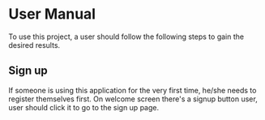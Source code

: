 # User Manual

To use this project, a user should follow the following steps to gain the desired results.

## Sign up

If someone is using this application for the very first time, he/she needs to register themselves first. On welcome screen there's a signup button user, user should click it to go to the sign up page.
